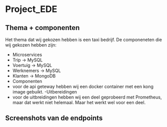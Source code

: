 # Project_EDE
## Thema + componenten
Het thema dat wij gekozen hebben is een taxi bedrijf.
De componeneten die wij gekozen hebben zijn:
- Microservices
 - Trip -> MySQL
 - Voertuig -> MySQL
 - Werknemers -> MySQL
 - Klanten -> MongoDB
- Componenten
 - voor de api geteway hebben wij een docker container met een kong image gebuikt.
-Uitbereidingen
 - voor de uitbreidingen hebben wij een deel geprobeerd met Prometheus, maar dat werkt niet helemaal. Maar het werkt wel voor een deel.

## Screenshots van de endpoints

